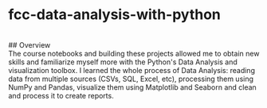 # fcc-data-analysis-with-python
<br>
## Overview
</br>
The course notebooks and building these projects allowed me to obtain new skills and familiarize myself more with the Python's Data Analysis and visualization toolbox.
I learned the whole process of Data Analysis: reading data from multiple sources (CSVs, SQL, Excel, etc), processing them using NumPy and Pandas, visualize them using Matplotlib and Seaborn and clean and process it to create reports.
